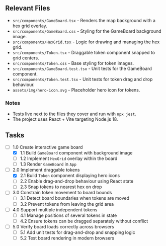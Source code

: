 ## Relevant Files

- `src/components/GameBoard.tsx` - Renders the map background with a hex grid overlay.
- `src/components/GameBoard.css` - Styling for the GameBoard background image.
- `src/components/HexGrid.tsx` - Logic for drawing and managing the hex grid.
- `src/components/Token.tsx` - Draggable token component snapped to grid centers.
- `src/components/Token.css` - Base styling for token images.
- `src/components/GameBoard.test.tsx` - Unit tests for the GameBoard component.
- `src/components/Token.test.tsx` - Unit tests for token drag and drop behaviour.
- `assets/img/hero-icon.svg` - Placeholder hero icon for tokens.

### Notes

- Tests live next to the files they cover and run with `npx jest`.
- The project uses React + Vite targeting Node.js 18.

## Tasks

- [ ] 1.0 Create interactive game board
  - [x] 1.1 Build `GameBoard` component with background image
  - [ ] 1.2 Implement `HexGrid` overlay within the board
  - [ ] 1.3 Render `GameBoard` in `App`
- [ ] 2.0 Implement draggable tokens
  - [x] 2.1 Build `Token` component displaying hero icons
  - [ ] 2.2 Enable drag-and-drop behaviour using React state
  - [ ] 2.3 Snap tokens to nearest hex on drop
- [ ] 3.0 Constrain token movement to board bounds
  - [ ] 3.1 Detect board boundaries when tokens are moved
  - [ ] 3.2 Prevent tokens from leaving the grid area
- [ ] 4.0 Support multiple independent tokens
  - [ ] 4.1 Manage positions of several tokens in state
  - [ ] 4.2 Ensure tokens can be dragged separately without conflict
- [ ] 5.0 Verify board loads correctly across browsers
  - [ ] 5.1 Add unit tests for drag-and-drop and snapping logic
  - [ ] 5.2 Test board rendering in modern browsers
